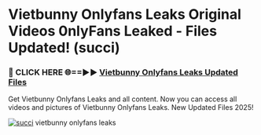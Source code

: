 # Vietbunny Onlyfans Leaks Original Videos 0nlyFans Leaked - Files Updated! (succi)

<h3>🔴 CLICK HERE 🌐==►► <a href="https://tinyurl.com/x26r9saj" rel="nofollow">Vietbunny Onlyfans Leaks Updated Files</a></h3>

Get Vietbunny Onlyfans Leaks and all content. Now you can access all videos and pictures of Vietbunny Onlyfans Leaks. New Updated Files 2025!

[![succi](https://i.imgur.com/LkgZPqh.gif)](https://tinyurl.com/x26r9saj)
vietbunny onlyfans leaks